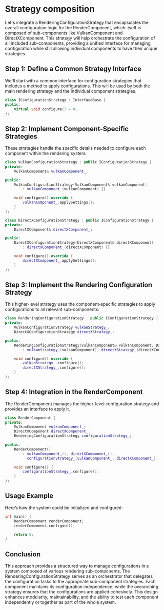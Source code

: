 # Strategy composition

Let's integrate a RenderingConfigurationStrategy that encapsulates the overall configuration logic for the RenderComponent, which itself is composed of sub-components like VulkanComponent and DirectXComponent. This strategy will help orchestrate the configuration of all included sub-components, providing a unified interface for managing configuration while still allowing individual components to have their unique strategies.

## Step 1: Define a Common Strategy Interface

We'll start with a common interface for configuration strategies that includes a method to apply configurations. This will be used by both the main rendering strategy and the individual component strategies.

```cpp
class IConfigurationStrategy : InterfaceBase {
public:
    virtual void configure() = 0;
};
```

## Step 2: Implement Component-Specific Strategies

These strategies handle the specific details needed to configure each component within the rendering system.

```cpp
class VulkanConfigurationStrategy : public IConfigurationStrategy {
private:
    VulkanComponent& vulkanComponent_;

public:
    VulkanConfigurationStrategy(VulkanComponent& vulkanComponent)
        : vulkanComponent_(vulkanComponent) {}

    void configure() override {
        vulkanComponent_.applySettings();
    }
};

class DirectXConfigurationStrategy : public IConfigurationStrategy {
private:
    DirectXComponent& directXComponent_;

public:
    DirectXConfigurationStrategy(DirectXComponent& directXComponent)
        : directXComponent_(directXComponent) {}

    void configure() override {
        directXComponent_.applySettings();
    }
};
```

## Step 3: Implement the Rendering Configuration Strategy

This higher-level strategy uses the component-specific strategies to apply configurations to all relevant sub-components.

```cpp
class RenderingConfigurationStrategy : public IConfigurationStrategy {
private:
    VulkanConfigurationStrategy vulkanStrategy_;
    DirectXConfigurationStrategy directXStrategy_;

public:
    RenderingConfigurationStrategy(VulkanComponent& vulkanComponent, DirectXComponent& directXComponent)
        : vulkanStrategy_(vulkanComponent), directXStrategy_(directXComponent) {}

    void configure() override {
        vulkanStrategy_.configure();
        directXStrategy_.configure();
    }
};
```

## Step 4: Integration in the RenderComponent

The RenderComponent manages the higher-level configuration strategy and provides an interface to apply it.

```cpp
class RenderComponent {
private:
    VulkanComponent vulkanComponent_;
    DirectXComponent directXComponent_;
    RenderingConfigurationStrategy configurationStrategy_;

public:
    RenderComponent()
        : vulkanComponent_(), directXComponent_(),
          configurationStrategy_(vulkanComponent_, directXComponent_) {}

    void configure() {
        configurationStrategy_.configure();
    }
};
```

## Usage Example

Here’s how the system could be initialized and configured:

```cpp
int main() {
    RenderComponent renderComponent;
    renderComponent.configure();

    return 0;
}
```

## Conclusion

This approach provides a structured way to manage configurations in a system composed of various rendering sub-components. The RenderingConfigurationStrategy serves as an orchestrator that delegates the configuration tasks to the appropriate sub-component strategies. Each component maintains its configuration independence, while the overarching strategy ensures that the configurations are applied cohesively. This design enhances modularity, maintainability, and the ability to test each component independently or together as part of the whole system.
